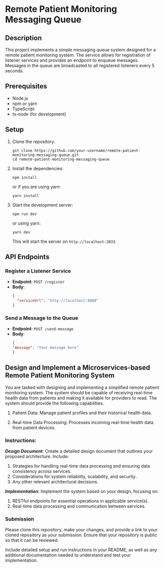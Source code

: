 # Remote Patient Monitoring Messaging Queue

## Description

This project implements a simple messaging queue system designed for a remote patient monitoring system. The service allows for registration of listener services and provides an endpoint to enqueue messages. Messages in the queue are broadcasted to all registered listeners every 5 seconds.

## Prerequisites

- Node.js
- npm or yarn
- TypeScript
- ts-node (for development)

## Setup

1. Clone the repository:

    ```
    git clone https://github.com/your-username/remote-patient-monitoring-messaging-queue.git
    cd remote-patient-monitoring-messaging-queue
    ```

2. Install the dependencies:

    ```
    npm install
    ```

   or if you are using yarn:

    ```
    yarn install
    ```

3. Start the development server:

    ```
    npm run dev
    ```

   or using yarn:

    ```
    yarn dev
    ```

   This will start the server on `http://localhost:3033`.

## API Endpoints

### Register a Listener Service

- **Endpoint**: `POST /register`
- **Body**:
  ```json
  {
    "serviceUrl": "http://localhost:8080"
  }

### Send a Message to the Queue
- **Endpoint**: `POST /send-message`
- **Body**:
  ```json
  {
  "message": "Your message here"
  }
  ```

## Design and Implement a Microservices-based Remote Patient Monitoring System

You are tasked with designing and implementing a simplified remote patient monitoring system. The system should be capable of receiving real-time health data from patients and making it available for providers to read. 
The system should provide the following capabilities.


1) Patient Data: Manage patient profiles and their historical health data. 

2) Real-time Data Processing: Processes incoming real-time health data from patient devices.

### Instructions:

***Design Document***: Create a detailed design document that outlines your proposed architecture. Include:

1) Strategies for handling real-time data processing and ensuring data consistency across services.
2) Considerations for system reliability, scalability, and security.
3) Any other relevant architectural decisions.

***Implementation***: Implement the system based on your design, focusing on:

1) RESTful endpoints for essential operations in applicable service(s).
2) Real-time data processing and communication between services.

### Submission
Please clone this repository, make your changes, and provide a link to your cloned repository as your submission. Ensure that your repository is public so that it can be reviewed.

Include detailed setup and run instructions in your README, as well as any additional documentation needed to understand and test your implementation.



